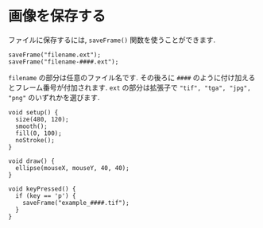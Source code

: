 # 画像を保存する

ファイルに保存するには, `saveFrame()` 関数を使うことができます.

```processing
saveFrame("filename.ext");
saveFrame("filename-####.ext");
```

`filename` の部分は任意のファイル名です.
その後ろに `####` のように付け加えるとフレーム番号が付加されます.
`ext` の部分は拡張子で `"tif", "tga", "jpg", "png"` のいずれかを選びます.

```processing
void setup() {
  size(480, 120);
  smooth();
  fill(0, 100);
  noStroke();
}

void draw() {
  ellipse(mouseX, mouseY, 40, 40);
}

void keyPressed() {
  if (key == 'p') {
    saveFrame("example_####.tif");
  }
}
```
